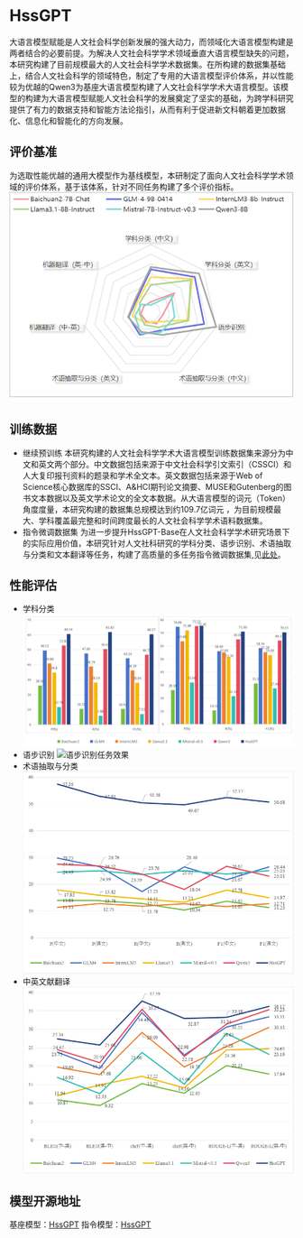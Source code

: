 # HssGPT
大语言模型赋能是人文社会科学创新发展的强大动力，而领域化大语言模型构建是两者结合的必要前提。为解决人文社会科学学术领域垂直大语言模型缺失的问题，本研究构建了目前规模最大的人文社会科学学术数据集。在所构建的数据集基础上，结合人文社会科学的领域特色，制定了专用的大语言模型评价体系，并以性能较为优越的Qwen3为基座大语言模型构建了人文社会科学学术大语言模型。该模型的构建为大语言模型赋能人文社会科学的发展奠定了坚实的基础，为跨学科研究提供了有力的数据支持和智能方法论指引，从而有利于促进新文科朝着更加数据化、信息化和智能化的方向发展。

## 评价基准
为选取性能优越的通用大模型作为基线模型，本研制定了面向人文社会科学学术领域的评价体系，基于该体系，针对不同任务构建了多个评价指标。
![通用模型评价结果](./images/image.png)

## 训练数据
* 继续预训练
本研究构建的人文社会科学学术大语言模型训练数据集来源分为中文和英文两个部分。中文数据包括来源于中文社会科学引文索引（CSSCI）和人大复印报刊资料的题录和学术全文本。英文数据包括来源于Web of Science核心数据库的SSCI、A&HCI期刊论文摘要、MUSE和Gutenberg的图书文本数据以及英文学术论文的全文本数据。从大语言模型的词元（Token）角度度量，本研究构建的数据集总规模达到约109.7亿词元 ，为目前规模最大、学科覆盖最完整和时间跨度最长的人文社会科学学术语料数据集。
* 指令微调数据集
为进一步提升HssGPT-Base在人文社会科学学术研究场景下的实际应用价值，本研究针对人文社科研究的学科分类、语步识别、术语抽取与分类和文本翻译等任务，构建了高质量的多任务指令微调数据集,见[此处](./hss_sft.json)。

## 性能评估
* 学科分类
![学科分类任务效果](./images/class.png)
* 语步识别
![语步识别任务效果](./image/speechstep.png)
* 术语抽取与分类
![术语任务效果](./images/term.png)
* 中英文献翻译
![翻译任务效果](./images/translation.png)

## 模型开源地址
基座模型：[HssGPT](https://github.com/QwenLM/HssGPT)
指令模型：[HssGPT](https://huggingface.co/Qwen/Qwen-14B-Chat-HssGPT-Base)